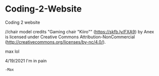 # Coding-2-Website
Coding 2 website

//chair model credits
"Gaming chair "Kiiro"" (https://skfb.ly/FXA9) by Anex is licensed under Creative Commons Attribution-NonCommercial (http://creativecommons.org/licenses/by-nc/4.0/).


max lol 

4/19/2021
    I'm in pain

    -Max

    